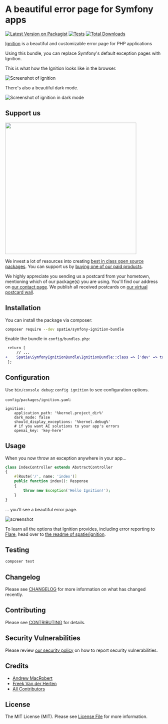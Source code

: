 # A beautiful error page for Symfony apps

[![Latest Version on Packagist](https://img.shields.io/packagist/v/spatie/symfony-ignition-bundle.svg?style=flat-square)](https://packagist.org/packages/spatie/symfony-ignition-bundle)
[![Tests](https://github.com/spatie/symfony-ignition-bundle/actions/workflows/run-tests.yml/badge.svg?branch=main)](https://github.com/spatie/symfony-ignition-bundle/actions/workflows/run-tests.yml)
[![Total Downloads](https://img.shields.io/packagist/dt/spatie/symfony-ignition-bundle.svg?style=flat-square)](https://packagist.org/packages/spatie/symfony-ignition-bundle)

[Ignition](https://github.com/spatie/ignition) is a beautiful and customizable error page for
PHP applications

Using this bundle, you can replace Symfony's default exception pages with Ignition.

This is what how the Ignition looks like in the browser.

![Screenshot of ignition](https://spatie.github.io/ignition/ignition.png)

There's also a beautiful dark mode.

![Screenshot of ignition in dark mode](https://spatie.github.io/ignition/ignition-dark.png)

## Support us

[<img src="https://github-ads.s3.eu-central-1.amazonaws.com/symfony-ignition-bundle.jpg?t=1" width="419px" />](https://spatie.be/github-ad-click/symfony-ignition-bundle)

We invest a lot of resources into creating [best in class open source packages](https://spatie.be/open-source). You can support us by [buying one of our paid products](https://spatie.be/open-source/support-us).

We highly appreciate you sending us a postcard from your hometown, mentioning which of our package(s) you are using. You'll find our address on [our contact page](https://spatie.be/about-us). We publish all received postcards on [our virtual postcard wall](https://spatie.be/open-source/postcards).

## Installation

You can install the package via composer:

```bash
composer require --dev spatie/symfony-ignition-bundle
```

Enable the bundle in `config/bundles.php`:
```diff
 return [
     // ...
+    Spatie\SymfonyIgnitionBundle\IgnitionBundle::class => ['dev' => true],
 ];

```

## Configuration

Use `bin/console debug:config ignition` to see configuration options.

`config/packages/ignition.yaml`:
```
ignition:
    application_path: '%kernel.project_dir%'
    dark_mode: false
    should_display_exceptions: '%kernel.debug%'
    # if you want AI solutions to your app's errors
    openai_key: 'key-here'
```

## Usage

When you now throw an exception anywhere in your app...

```php
class IndexController extends AbstractController
{
    #[Route('/', name: 'index')]
    public function index(): Response
    {
        throw new Exception('Hello Ignition!');
    }
}
```

... you'll see a beautiful error page.

![screenshot](https://spatie.github.io/symfony-ignition-bundle/images/ignition.png)

To learn all the options that Ignition provides, including error reporting to [Flare](https://flareapp.io), head over to [the readme of spatie/ignition](https://github.com/spatie/ignition#usage).

## Testing

```bash
composer test
```

## Changelog

Please see [CHANGELOG](CHANGELOG.md) for more information on what has changed recently.

## Contributing

Please see [CONTRIBUTING](https://github.com/spatie/.github/blob/main/CONTRIBUTING.md) for details.

## Security Vulnerabilities

Please review [our security policy](../../security/policy) on how to report security vulnerabilities.

## Credits

- [Andrew MacRobert](https://github.com/amacrobert)
- [Freek Van der Herten](https://github.com/freekmurze)
- [All Contributors](../../contributors)

## License

The MIT License (MIT). Please see [License File](LICENSE.md) for more information.
